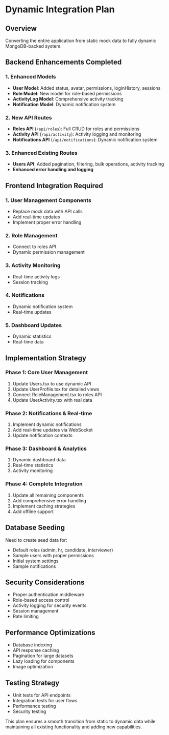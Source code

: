 # Dynamic Integration Plan

## Overview
Converting the entire application from static mock data to fully dynamic MongoDB-backed system.

## Backend Enhancements Completed

### 1. Enhanced Models
- **User Model**: Added status, avatar, permissions, loginHistory, sessions
- **Role Model**: New model for role-based permissions
- **ActivityLog Model**: Comprehensive activity tracking
- **Notification Model**: Dynamic notification system

### 2. New API Routes
- **Roles API** (`/api/roles`): Full CRUD for roles and permissions
- **Activity API** (`/api/activity`): Activity logging and monitoring
- **Notifications API** (`/api/notifications`): Dynamic notification system

### 3. Enhanced Existing Routes
- **Users API**: Added pagination, filtering, bulk operations, activity tracking
- **Enhanced error handling and logging**

## Frontend Integration Required

### 1. User Management Components
- Replace mock data with API calls
- Add real-time updates
- Implement proper error handling

### 2. Role Management
- Connect to roles API
- Dynamic permission management

### 3. Activity Monitoring
- Real-time activity logs
- Session tracking

### 4. Notifications
- Dynamic notification system
- Real-time updates

### 5. Dashboard Updates
- Dynamic statistics
- Real-time data

## Implementation Strategy

### Phase 1: Core User Management
1. Update Users.tsx to use dynamic API
2. Update UserProfile.tsx for detailed views
3. Connect RoleManagement.tsx to roles API
4. Update UserActivity.tsx with real data

### Phase 2: Notifications & Real-time
1. Implement dynamic notifications
2. Add real-time updates via WebSocket
3. Update notification contexts

### Phase 3: Dashboard & Analytics
1. Dynamic dashboard data
2. Real-time statistics
3. Activity monitoring

### Phase 4: Complete Integration
1. Update all remaining components
2. Add comprehensive error handling
3. Implement caching strategies
4. Add offline support

## Database Seeding
Need to create seed data for:
- Default roles (admin, hr, candidate, interviewer)
- Sample users with proper permissions
- Initial system settings
- Sample notifications

## Security Considerations
- Proper authentication middleware
- Role-based access control
- Activity logging for security events
- Session management
- Rate limiting

## Performance Optimizations
- Database indexing
- API response caching
- Pagination for large datasets
- Lazy loading for components
- Image optimization

## Testing Strategy
- Unit tests for API endpoints
- Integration tests for user flows
- Performance testing
- Security testing

This plan ensures a smooth transition from static to dynamic data while maintaining all existing functionality and adding new capabilities.